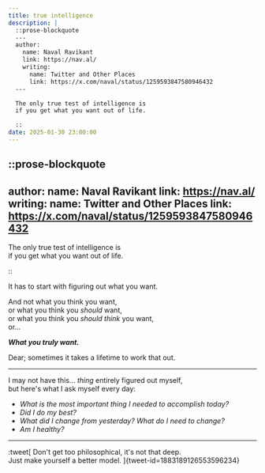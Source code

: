 ```yaml
---
title: true intelligence
description: |
  ::prose-blockquote
  ---
  author:
    name: Naval Ravikant
    link: https://nav.al/
    writing:
      name: Twitter and Other Places
      link: https://x.com/naval/status/1259593847580946432
  ---

  The only true test of intelligence is  
  if you get what you want out of life.

  ::
date: 2025-01-30 23:00:00
---
```


::prose-blockquote
---
author:
  name: Naval Ravikant
  link: https://nav.al/
  writing:
    name: Twitter and Other Places
    link: https://x.com/naval/status/1259593847580946432
---

The only true test of intelligence is  
if you get what you want out of life.

::

It has to start with figuring out what you want.

And not what you think you want,  
or what you think you _should_ want,  
or what you think you _should think_ you want,  
or...

_**What you truly want.**_

Dear; sometimes it takes a lifetime to work that out.

---

I may not have this... _thing_ entirely figured out myself,  
but here's what I ask myself every day:

- _What is the most important thing I needed to accomplish today?_
- _Did I do my best?_
- _What did I change from yesterday? What do I need to change?_
- _Am I healthy?_

---

<!-- Don't get too philosophical, it's not that deep.
Just make yourself a better model. -->

:tweet[
  Don't get too philosophical, it's not that deep. <br>
  Just make yourself a better model.
]{tweet-id=1883189126553596234}
